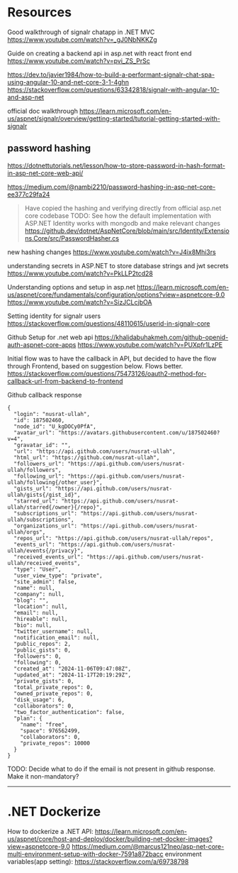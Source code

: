 # Resources

Good walkthrough of signalr chatapp in .NET MVC
https://www.youtube.com/watch?v=_gJ0NbNKKZg

Guide on creating a backend api in asp.net with react front end
https://www.youtube.com/watch?v=pvi_ZS_PrSc

https://dev.to/javier1984/how-to-build-a-performant-signalr-chat-spa-using-angular-10-and-net-core-3-1-4ghn
https://stackoverflow.com/questions/63342818/signalr-with-angular-10-and-asp-net

official doc walkthrough
https://learn.microsoft.com/en-us/aspnet/signalr/overview/getting-started/tutorial-getting-started-with-signalr

## password hashing

https://dotnettutorials.net/lesson/how-to-store-password-in-hash-format-in-asp-net-core-web-api/

https://medium.com/@nambi2210/password-hashing-in-asp-net-core-ee377c29fa24

> Have copied the hashing and verifying directly from official asp.net core codebase
> TODO: See how the default implementation with ASP.NET Identity works with mongodb and make relevant changes
> https://github.dev/dotnet/AspNetCore/blob/main/src/Identity/Extensions.Core/src/PasswordHasher.cs

new hashing changes
https://www.youtube.com/watch?v=J4ix8Mhi3rs

understanding secrets in ASP.NET to store database strings and jwt secrets
https://www.youtube.com/watch?v=PkLLP2tcd28

Understanding options and setup in asp.net
https://learn.microsoft.com/en-us/aspnet/core/fundamentals/configuration/options?view=aspnetcore-9.0
https://www.youtube.com/watch?v=SizJCLcjbOA

Setting identity for signalr users
https://stackoverflow.com/questions/48110615/userid-in-signalr-core

Github Setup for .net web api
https://khalidabuhakmeh.com/github-openid-auth-aspnet-core-apps
https://www.youtube.com/watch?v=PUXpfr1LzPE

Initial flow was to have the callback in API, but decided to have the flow through Frontend, based on suggestion below. Flows better.
https://stackoverflow.com/questions/75473126/oauth2-method-for-callback-url-from-backend-to-frontend

Github callback response

```
{
  "login": "nusrat-ullah",
  "id": 187502460,
  "node_id": "U_kgDOCy0PfA",
  "avatar_url": "https://avatars.githubusercontent.com/u/187502460?v=4",
  "gravatar_id": "",
  "url": "https://api.github.com/users/nusrat-ullah",
  "html_url": "https://github.com/nusrat-ullah",
  "followers_url": "https://api.github.com/users/nusrat-ullah/followers",
  "following_url": "https://api.github.com/users/nusrat-ullah/following{/other_user}",
  "gists_url": "https://api.github.com/users/nusrat-ullah/gists{/gist_id}",
  "starred_url": "https://api.github.com/users/nusrat-ullah/starred{/owner}{/repo}",
  "subscriptions_url": "https://api.github.com/users/nusrat-ullah/subscriptions",
  "organizations_url": "https://api.github.com/users/nusrat-ullah/orgs",
  "repos_url": "https://api.github.com/users/nusrat-ullah/repos",
  "events_url": "https://api.github.com/users/nusrat-ullah/events{/privacy}",
  "received_events_url": "https://api.github.com/users/nusrat-ullah/received_events",
  "type": "User",
  "user_view_type": "private",
  "site_admin": false,
  "name": null,
  "company": null,
  "blog": "",
  "location": null,
  "email": null,
  "hireable": null,
  "bio": null,
  "twitter_username": null,
  "notification_email": null,
  "public_repos": 2,
  "public_gists": 0,
  "followers": 0,
  "following": 0,
  "created_at": "2024-11-06T09:47:08Z",
  "updated_at": "2024-11-17T20:19:29Z",
  "private_gists": 0,
  "total_private_repos": 0,
  "owned_private_repos": 0,
  "disk_usage": 6,
  "collaborators": 0,
  "two_factor_authentication": false,
  "plan": {
    "name": "free",
    "space": 976562499,
    "collaborators": 0,
    "private_repos": 10000
  }
}
```

TODO: Decide what to do if the email is not present in github response. Make it non-mandatory?

---

# .NET Dockerize
How to dockerize a .NET API:
https://learn.microsoft.com/en-us/aspnet/core/host-and-deploy/docker/building-net-docker-images?view=aspnetcore-9.0
https://medium.com/@marcus121neo/asp-net-core-multi-environment-setup-with-docker-7591a872bacc
environment variables(app setting):
https://stackoverflow.com/a/69738798
